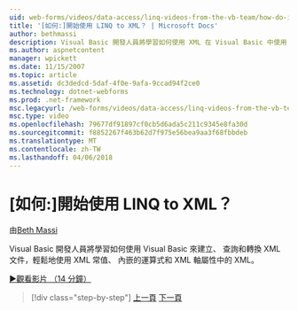 ```yaml
---
uid: web-forms/videos/data-access/linq-videos-from-the-vb-team/how-do-i-get-started-with-linq-to-xml
title: '[如何:]開始使用 LINQ to XML？ | Microsoft Docs'
author: bethmassi
description: Visual Basic 開發人員將學習如何使用 XML 在 Visual Basic 中使用 XML 常值、 內嵌的運算式和 XML 軸屬性，來建立、 查詢和...
ms.author: aspnetcontent
manager: wpickett
ms.date: 11/15/2007
ms.topic: article
ms.assetid: dc3dedcd-5daf-4f0e-9afa-9ccad94f2ce0
ms.technology: dotnet-webforms
ms.prod: .net-framework
msc.legacyurl: /web-forms/videos/data-access/linq-videos-from-the-vb-team/how-do-i-get-started-with-linq-to-xml
msc.type: video
ms.openlocfilehash: 79677df91897cf0cb5d6ada5c211c9345e8fa30d
ms.sourcegitcommit: f8852267f463b62d7f975e56bea9aa3f68fbbdeb
ms.translationtype: MT
ms.contentlocale: zh-TW
ms.lasthandoff: 04/06/2018
---
```

<a name="how-do-i-get-started-with-linq-to-xml"></a>[如何:]開始使用 LINQ to XML？
====================
由[Beth Massi](https://github.com/bethmassi)

Visual Basic 開發人員將學習如何使用 Visual Basic 來建立、 查詢和轉換 XML 文件，輕鬆地使用 XML 常值、 內嵌的運算式和 XML 軸屬性中的 XML。

[&#9654;觀看影片 （14 分鐘）](https://channel9.msdn.com/Blogs/ASP-NET-Site-Videos/how-do-i-get-started-with-linq-to-xml)

> [!div class="step-by-step"]
> [上一頁](how-do-i-upgrade-visual-basic-projects-to-enable-linq.md)
> [下一頁](how-do-i-enable-xml-intellisense-and-use-xml-namespaces.md)
